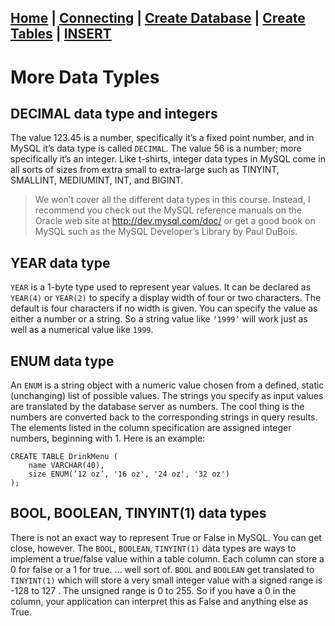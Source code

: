 [Home](/) | [Connecting](/2-connecting/) | [Create Database](/3-create-database/) | [Create Tables](/4-create-table/) | [INSERT](/5-insert/)  
---

# More Data Typles

## DECIMAL data type and integers

The value 123.45 is a number, specifically it’s a fixed point number, and in MySQL it’s data type is called `DECIMAL`.  The value 56 is a number; more specifically it’s an integer.  Like t-shirts, integer data types in MySQL come in all sorts of sizes from extra small to extra-large such as TINYINT, SMALLINT, MEDIUMINT, INT, and BIGINT.

> We won’t cover all the different data types in this course.  Instead, I recommend you check out the MySQL reference manuals on the Oracle web site at http://dev.mysql.com/doc/ or get a good book on MySQL such as the MySQL Developer’s Library by Paul DuBois.  

## YEAR data type

`YEAR` is a 1-byte type used to represent year values. It can be declared as `YEAR(4)` or `YEAR(2)` to specify a display width of four or two characters. The default is four characters if no width is given.  You can specify the value as either a number or a string.  So a string value like `‘1999’` will work just as well as a numerical value like `1999`.  

## ENUM data type

An `ENUM` is a string object with a numeric value chosen from a defined, static (unchanging) list of possible values.  The strings you specify as input values are translated by the database server as numbers.  The cool thing is the numbers are converted back to the corresponding strings in query results.  The elements listed in the column specification are assigned integer numbers, beginning with 1.  Here is an example:

```
CREATE TABLE DrinkMenu (
    name VARCHAR(40),
    size ENUM(’12 oz’, '16 oz', '24 oz', '32 oz')
);
```

## BOOL, BOOLEAN, TINYINT(1) data types

There is not an exact way to represent True or False in MySQL.  You can get close, however.  The `BOOL`, `BOOLEAN`, `TINYINT(1)` data types are ways to implement a true/false value within a table column.  Each column can store a 0 for false or a 1 for true. … well sort of.  `BOOL` and `BOOLEAN` get translated to `TINYINT(1)` which will store a very small integer value with a signed range is -128 to 127 . The unsigned range is 0 to 255.   So if you have a 0 in the column, your application can interpret this as False and anything else as True.  

##  
